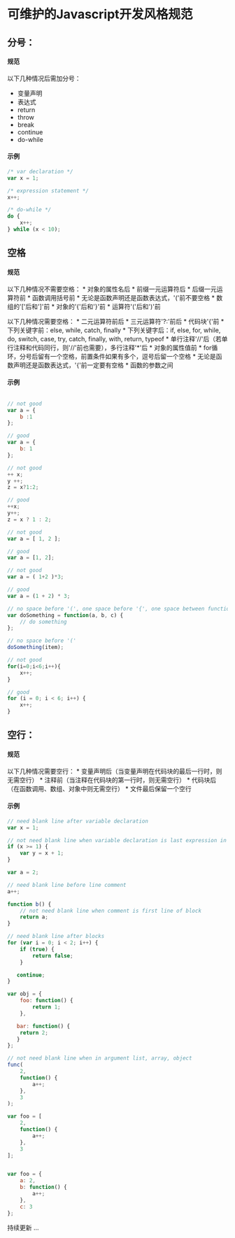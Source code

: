 # 可维护的Javascript开发风格规范


## 分号：

#### 规范
以下几种情况后需加分号：
* 变量声明
* 表达式
* return
* throw
* break
* continue
* do-while

#### 示例
```javascript
/* var declaration */
var x = 1;

/* expression statement */
x++;

/* do-while */
do {
    x++;
} while (x < 10);
```

## 空格
#### 规范

以下几种情况不需要空格：
	* 对象的属性名后
	* 前缀一元运算符后
	* 后缀一元运算符前
	* 函数调用括号前
	* 无论是函数声明还是函数表达式，'('前不要空格
	* 数组的'['后和']'前
	* 对象的'{'后和'}'前
	* 运算符'('后和')'前
	
以下几种情况需要空格：
	* 二元运算符前后
	* 三元运算符'?:'前后
	* 代码块'{'前
	* 下列关键字前：else, while, catch, finally
	* 下列关键字后：if, else, for, while, do, switch, case, try, catch, finally, with, return, typeof
	* 单行注释'//'后（若单行注释和代码同行，则'//'前也需要），多行注释'*'后
	* 对象的属性值前
	* for循环，分号后留有一个空格，前置条件如果有多个，逗号后留一个空格
	* 无论是函数声明还是函数表达式，'{'前一定要有空格
	* 函数的参数之间
	
#### 示例

```javascript

// not good
var a = {
    b :1
};

// good
var a = {
    b: 1
};

// not good
++ x;
y ++;
z = x?1:2;

// good
++x;
y++;
z = x ? 1 : 2;

// not good
var a = [ 1, 2 ];

// good
var a = [1, 2];

// not good
var a = ( 1+2 )*3;

// good
var a = (1 + 2) * 3;

// no space before '(', one space before '{', one space between function parameters
var doSomething = function(a, b, c) {
    // do something
};

// no space before '('
doSomething(item);

// not good
for(i=0;i<6;i++){
    x++;
}

// good
for (i = 0; i < 6; i++) {
    x++;
}

```

## 空行：
#### 规范
以下几种情况需要空行：
	* 变量声明后（当变量声明在代码块的最后一行时，则无需空行）
	* 注释前（当注释在代码块的第一行时，则无需空行）
	* 代码块后（在函数调用、数组、对象中则无需空行）
	* 文件最后保留一个空行


#### 示例
```javascript
// need blank line after variable declaration
var x = 1;

// not need blank line when variable declaration is last expression in the current block
if (x >= 1) {
    var y = x + 1;
}

var a = 2;

// need blank line before line comment
a++;

function b() {
    // not need blank line when comment is first line of block
    return a;
}

// need blank line after blocks
for (var i = 0; i < 2; i++) {
    if (true) {
        return false;
    }

   continue;
}

var obj = {
    foo: function() {
        return 1;
    },

   bar: function() {
    return 2;
   }
};

// not need blank line when in argument list, array, object
func(
    2,
    function() {
        a++;
    },
    3
);

var foo = [
    2,
    function() {
        a++;
    },
    3
];


var foo = {
    a: 2,
    b: function() {
        a++;
    },
    c: 3
};
```




持续更新
...

